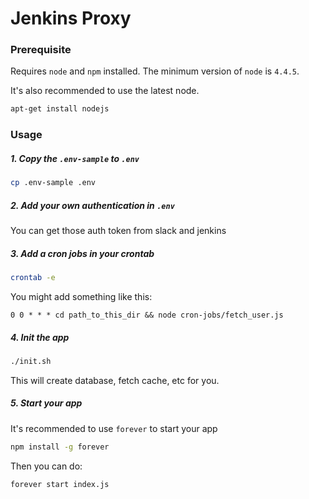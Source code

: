 Jenkins Proxy
=============

### Prerequisite
Requires `node` and `npm` installed. The minimum version of `node` is `4.4.5`.

It's also recommended to use the latest node.

```bash
apt-get install nodejs
```

### Usage
##### 1. Copy the `.env-sample` to `.env`

```bash
cp .env-sample .env
```

##### 2. Add your own authentication in `.env`

  You can get those auth token from slack and jenkins

##### 3. Add a cron jobs in your crontab

```bash
crontab -e
```

You might add something like this:

```
0 0 * * * cd path_to_this_dir && node cron-jobs/fetch_user.js
```

##### 4. Init the app

```bash
./init.sh
```

This will create database, fetch cache, etc for you.

##### 5. Start your app
It's recommended to use `forever` to start your app

```bash
npm install -g forever
```

Then you can do:

```bash
forever start index.js
```
